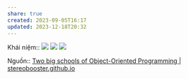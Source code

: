 ```yaml
---
share: true
created: 2023-09-05T16:17
updated: 2023-12-18T20:32
---
```


Khái niệm:: 
![](http://stereobooster.github.io/assets/posts/two-big-schools-of-object-oriented-programming/alan-kay.png)
![](http://stereobooster.github.io/assets/posts/two-big-schools-of-object-oriented-programming/bjarne-stroustrup.png) 
![](http://stereobooster.github.io/assets/posts/two-big-schools-of-object-oriented-programming/venn-diagram.svg) 

Nguồn:: [Two big schools of Object-Oriented Programming | stereobooster.github.io](http://stereobooster.github.io/two-big-schools-of-object-oriented-programming)